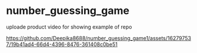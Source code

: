 # number_guessing_game

uploade product video for showing example of repo

https://github.com/Deepika8688/number_guessing_game1/assets/162797537/19b41ad4-66d4-4396-8476-361408c0be51






 
